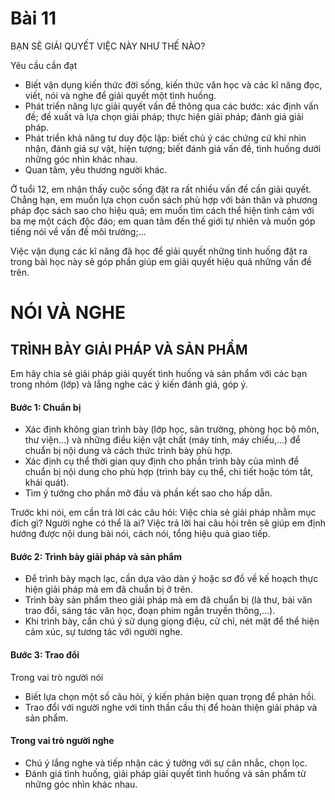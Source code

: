 # Bài 11

BẠN SẼ GIẢI QUYẾT VIỆC NÀY NHƯ THẾ NÀO?

Yêu cầu cần đạt

* Biết vận dụng kiến thức đời sống, kiến thức văn học và các kĩ năng đọc, viết, nói và nghe để giải quyết một tình huống.
* Phát triển năng lực giải quyết vấn đề thông qua các bước: xác định vấn đề; đề xuất và lựa chọn giải pháp; thực hiện giải pháp; đánh giá giải pháp.
* Phát triển khả năng tư duy độc lập: biết chủ ý các chứng cứ khi nhìn nhận, đánh giá sự vật, hiện tượng; biết đánh giá vấn đề, tình huống dưới những góc nhìn khác nhau.
* Quan tâm, yêu thương người khác.

Ở tuổi 12, em nhận thấy cuộc sống đặt ra rất nhiều vấn đề cần giải quyết. Chẳng hạn, em muốn lựa chọn cuốn sách phù hợp với bản thân và phương pháp đọc sách sao cho hiệu quả; em muốn tìm cách thể hiện tình cảm với ba mẹ một cách độc đáo; em quan tâm đến thế giới tự nhiên và muốn góp tiếng nói về vấn đề môi trường;...

Việc vận dụng các kĩ năng đã học để giải quyết những tình huống đặt ra trong bài học này sẽ góp phần giúp em giải quyết hiệu quả những vấn đề trên.

# NÓI VÀ NGHE

## TRÌNH BÀY GIẢI PHÁP VÀ SẢN PHẨM

Em hãy chia sẻ giải pháp giải quyết tình huống và sản phẩm với các bạn trong nhóm (lớp) và lắng nghe các ý kiến đánh giá, góp ý.

#### Bước 1: Chuẩn bị

* Xác định không gian trình bày (lớp học, sân trường, phòng học bộ môn, thư viện...) và những điều kiện vật chất (máy tính, máy chiếu,...) để chuẩn bị nội dung và cách thức trình bày phù hợp.
* Xác định cụ thể thời gian quy định cho phần trình bày của mình để chuẩn bị nội dung cho phù hợp (trình bày cụ thể, chi tiết hoặc tóm tắt, khái quát).
* Tìm ý tưởng cho phần mở đầu và phần kết sao cho hấp dẫn.

Trước khi nói, em cần trả lời các câu hỏi:
Việc chia sẻ giải pháp nhằm mục đích gì?
Người nghe có thể là ai?
Việc trả lời hai câu hỏi trên sẽ giúp em định hướng được nội dung bài nói, cách nói, tổng hiệu quả giao tiếp.

#### Bước 2: Trình bày giải pháp và sản phẩm

* Để trình bày mạch lạc, cần dựa vào dàn ý hoặc sơ đồ về kế hoạch thực hiện giải pháp mà em đã chuẩn bị ở trên.
* Trình bày sản phẩm theo giải pháp mà em đã chuẩn bị (là thư, bài văn trao đổi, sáng tác văn học, đoạn phim ngắn truyền thông,...).
* Khi trình bày, cần chú ý sử dụng giọng điệu, cử chỉ, nét mặt để thể hiện cảm xúc, sự tương tác với người nghe.

#### Bước 3: Trao đổi

Trong vai trò người nói

* Biết lựa chọn một số câu hỏi, ý kiến phản biện quan trọng để phản hồi.
* Trao đổi với người nghe với tinh thần cầu thị để hoàn thiện giải pháp và sản phẩm.

#### Trong vai trò người nghe

* Chú ý lắng nghe và tiếp nhận các ý tưởng với sự cân nhắc, chọn lọc.
* Đánh giá tình huống, giải pháp giải quyết tình huống và sản phẩm từ những góc nhìn khác nhau.
